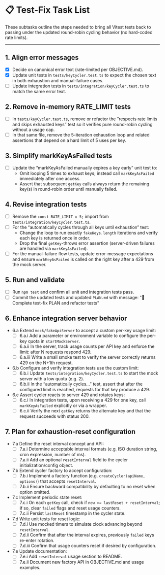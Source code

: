 # 📋 Test-Fix Task List

These subtasks outline the steps needed to bring all Vitest tests back to passing under the updated round-robin cycling behavior (no hard-coded rate limits).

---

## 1. Align error messages
- [x] Decide on canonical error text (rate-limited per OBJECTIVE.md).
- [x] Update unit tests in `tests/keyCycler.test.ts` to expect the chosen text in both exhaustion and manual-failure cases.
- [ ] Update integration tests in `tests/integration/keyCycler.test.ts` to match the same error text.

## 2. Remove in-memory RATE_LIMIT tests
- [ ] In `tests/keyCycler.test.ts`, remove or refactor the “respects rate limits and skips exhausted keys” test so it verifies pure round-robin cycling without a usage cap.
- [ ] In that same file, remove the 5-iteration exhaustion loop and related assertions that depend on a hard limit of 5 uses per key.

## 3. Simplify markKeyAsFailed tests
- [ ] Update the “markKeyAsFailed manually expires a key early” unit test to:
  - Omit looping 5 times to exhaust keys; instead call `markKeyAsFailed` immediately after one access.
  - Assert that subsequent `getKey` calls always return the remaining key(s) in round-robin order until manually failed.

## 4. Revise integration tests
- [ ] Remove the `const RATE_LIMIT = 5;` import from `tests/integration/keyCycler.test.ts`.
- [ ] For the “automatically cycles through all keys until exhaustion” test:
  - Change the loop to run exactly `fakeKeys.length` iterations and verify each key is returned once in order.
  - Drop the final `getKey`-throws error assertion (server-driven failures are handled via `markKeyAsFailed`).
- [ ] For the manual-failure flow tests, update error-message expectations and ensure `markKeyAsFailed` is called on the right key after a 429 from the mock server.

## 5. Run and validate
- [ ] Run `npm test` and confirm all unit and integration tests pass.
- [ ] Commit the updated tests and updated `PLAN.md` with message:
      "🔨 Complete test-fix PLAN and refactor tests"

## 6. Enhance integration server behavior
- 6.a Extend `mock/fakeApiServer` to accept a custom per-key usage limit:
  - [ ] 6.a.i Add a parameter or environment variable to configure the per-key quota in `startMockServer`.
  - [ ] 6.a.ii In the server, track usage counts per API key and enforce the limit: after N requests respond 429.
  - [ ] 6.a.iii Write a small smoke test to verify the server correctly returns 429 on the N+1th request.

- 6.b Configure and verify integration tests use the custom limit:
  - [ ] 6.b.i Update `tests/integration/keyCycler.test.ts` to start the mock server with a low quota (e.g. 2).
  - [ ] 6.b.ii In the “automatically cycles…” test, assert that after the configured limit is reached, requests for that key produce a 429.

- 6.c Assert cycler reacts to server 429 and rotates keys:
  - [ ] 6.c.i In integration tests, upon receiving a 429 for one key, call `markKeyAsFailed` explicitly or via a wrapper.
  - [ ] 6.c.ii Verify the next `getKey` returns the alternate key and that the request succeeds with status 200.

## 7. Plan for exhaustion-reset configuration
- 7.a Define the reset interval concept and API:
  - [ ] 7.a.i Determine acceptable interval formats (e.g. ISO duration string, cron expression, number of ms).
  - [ ] 7.a.ii Add an optional `resetInterval` field to the cycler initialization/config object.

- 7.b Extend cycler factory to accept configuration:
  - [ ] 7.b.i Implement a factory function (e.g. `createCycler(apiName, options)`) that accepts `resetInterval`.
  - [ ] 7.b.ii Ensure backward compatibility by defaulting to no reset when option omitted.

- 7.c Implement periodic state reset:
  - [ ] 7.c.i On each `getKey` call, check if `now >= lastReset + resetInterval`; if so, clear `failed` flags and reset usage counters.
  - [ ] 7.c.ii Persist `lastReset` timestamp in the cycler state.

- 7.d Write unit tests for reset logic:
  - [ ] 7.d.i Use mocked timers to simulate clock advancing beyond `resetInterval`.
  - [ ] 7.d.ii Confirm that after the interval expires, previously `failed` keys re-enter rotation.
  - [ ] 7.d.iii Confirm that usage counters reset if desired by configuration.

- 7.e Update documentation:
  - [ ] 7.e.i Add `resetInterval` usage section to README.
  - [ ] 7.e.ii Document new factory API in OBJECTIVE.md and usage examples.